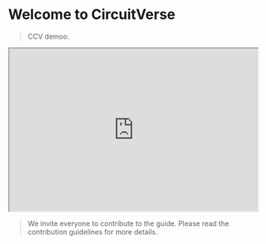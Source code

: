 
# Welcome to CircuitVerse 

> CCV demoo.

<p style="text-align:center">
          <iframe width="100%" height="330px" src="https://circuitverse.org/simulator/embed/701" id="projectPreview" scrolling="no" webkitAllowFullScreen mozAllowFullScreen allowFullScreen> </iframe>
  </p>

> We invite everyone to contribute to the guide. Please read the contribution guidelines for more details.
